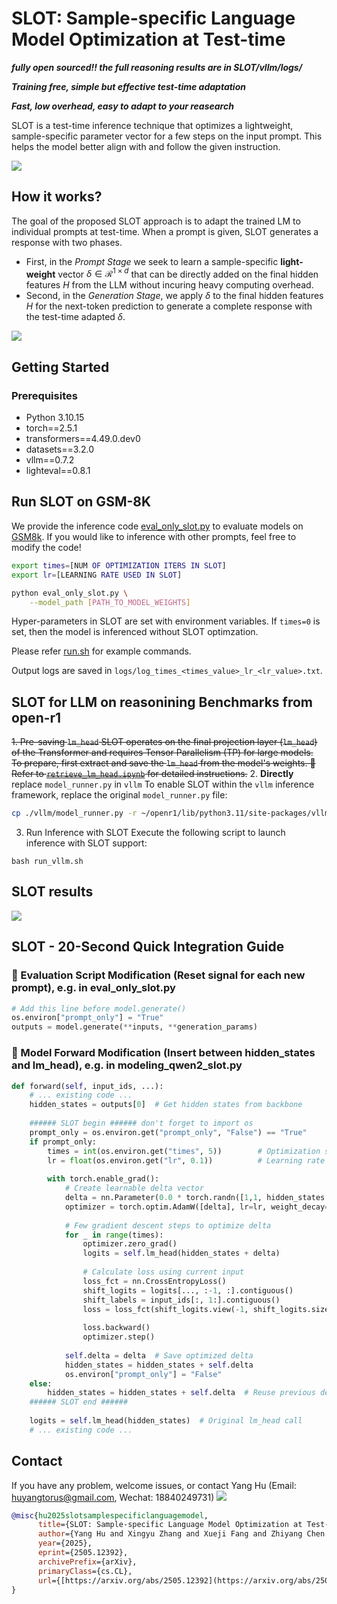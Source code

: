 # SLOT: Sample-specific Language Model Optimization at Test-time

***fully open sourced!! the full reasoning results are in SLOT/vllm/logs/***

***Training free, simple but effective test-time adaptation***

***Fast, low overhead, easy to adapt to your reasearch***

SLOT is a test-time inference technique that optimizes a lightweight, sample-specific parameter vector for a few steps on the input prompt. This helps the model better align with and follow the given instruction.

![](result_gsm8k.png)

## How it works?
The goal of the proposed SLOT approach is to adapt the trained LM to individual prompts at test-time. When a prompt is given, SLOT generates a response with two phases.
- First, in the *Prompt Stage* we seek to learn a sample-specific **light-weight** vector $\delta\in\mathcal{R}^{1\times d}$ that can be directly added on the final hidden features $H$ from the LLM without incuring heavy computing overhead.
- Second, in the *Generation Stage*, we apply $\delta$ to the final hidden features $H$ for the next-token prediction to generate a complete response with the test-time adapted $\delta$.

![](SLOT_pipeline.png)

## Getting Started

### Prerequisites

- Python 3.10.15
- torch==2.5.1
- transformers==4.49.0.dev0
- datasets==3.2.0
- vllm==0.7.2
- lighteval==0.8.1



## Run SLOT on GSM-8K

We provide the inference code [eval_only_slot.py](eval_only_slot.py) to evaluate models on [GSM8k](https://huggingface.co/datasets/openai/gsm8k). If you would like to inference with other prompts, feel free to modify the code!

```bash
export times=[NUM OF OPTIMIZATION ITERS IN SLOT]
export lr=[LEARNING RATE USED IN SLOT]

python eval_only_slot.py \
    --model_path [PATH_TO_MODEL_WEIGHTS]
```

Hyper-parameters in SLOT are set with environment variables. If `times=0` is set, then the model is inferenced without SLOT optimzation.

Please refer [run.sh](run.sh) for example commands.

Output logs are saved in `logs/log_times_<times_value>_lr_<lr_value>.txt`.

## SLOT for LLM on reasonining Benchmarks from open-r1

~~1. Pre-saving `lm_head`
SLOT operates on the final projection layer (`lm_head`) of the Transformer and requires Tensor Parallelism (TP) for large models.  
To prepare, first extract and save the `lm_head` from the model's weights.
📄 Refer to [`retrieve_lm_head.ipynb`](./retrieve_lm_head.ipynb) for detailed instructions.~~
2. **Directly** replace `model_runner.py` in `vllm`
To enable SLOT within the `vllm` inference framework, replace the original `model_runner.py` file:
```bash
cp ./vllm/model_runner.py -r ~/openr1/lib/python3.11/site-packages/vllm/worker/model_runner.py
```
3. Run Inference with SLOT
Execute the following script to launch inference with SLOT support:
```shell
bash run_vllm.sh
```

## SLOT results
![](result_open_r1.png)

## SLOT - 20-Second Quick Integration Guide

### 🚀 Evaluation Script Modification (Reset signal for each new prompt), e.g. in eval_only_slot.py

```python
# Add this line before model.generate()
os.environ["prompt_only"] = "True"  
outputs = model.generate(**inputs, **generation_params)
```

### 🚀 Model Forward Modification (Insert between hidden_states and lm_head), e.g. in modeling_qwen2_slot.py

```python
def forward(self, input_ids, ...):
    # ... existing code ...
    hidden_states = outputs[0]  # Get hidden states from backbone
    
    ###### SLOT begin ###### don't forget to import os
    prompt_only = os.environ.get("prompt_only", "False") == "True" 
    if prompt_only:
        times = int(os.environ.get("times", 5))        # Optimization steps
        lr = float(os.environ.get("lr", 0.1))          # Learning rate
        
        with torch.enable_grad():
            # Create learnable delta vector
            delta = nn.Parameter(0.0 * torch.randn([1,1, hidden_states.shape[-1]]).to(hidden_states))
            optimizer = torch.optim.AdamW([delta], lr=lr, weight_decay=1e-8, eps=1e-5)
            
            # Few gradient descent steps to optimize delta
            for _ in range(times):
                optimizer.zero_grad()
                logits = self.lm_head(hidden_states + delta)
                
                # Calculate loss using current input
                loss_fct = nn.CrossEntropyLoss()
                shift_logits = logits[..., :-1, :].contiguous()
                shift_labels = input_ids[:, 1:].contiguous()
                loss = loss_fct(shift_logits.view(-1, shift_logits.size(-1)), shift_labels.view(-1))
                
                loss.backward()
                optimizer.step()
            
            self.delta = delta  # Save optimized delta
            hidden_states = hidden_states + self.delta
            os.environ["prompt_only"] = "False"
    else:
        hidden_states = hidden_states + self.delta  # Reuse previous delta
    ###### SLOT end ######
    
    logits = self.lm_head(hidden_states)  # Original lm_head call
    # ... existing code ...
```


## Contact
If you have any problem, welcome issues, or contact Yang Hu (Email: huyangtorus@gmail.com, Wechat: 18840249731)
![](wechat_hy.png)


```bibtex
@misc{hu2025slotsamplespecificlanguagemodel,
      title={SLOT: Sample-specific Language Model Optimization at Test-time},
      author={Yang Hu and Xingyu Zhang and Xueji Fang and Zhiyang Chen and Xiao Wang and Huatian Zhang and Guojun Qi},
      year={2025},
      eprint={2505.12392},
      archivePrefix={arXiv},
      primaryClass={cs.CL},
      url={[https://arxiv.org/abs/2505.12392](https://arxiv.org/abs/2505.12392)},
}

